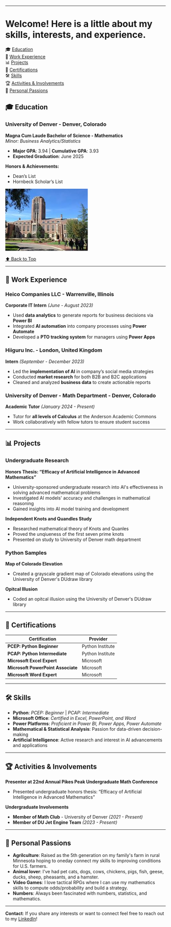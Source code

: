 <a name="top"></a>
<hr>

# Welcome! Here is a little about my skills, interests, and experience.

🎓 [Education](#education)  
💼 [Work Experience](#experience)  
📊 [Projects](#projects) <br>
🏅 [Certifications](#certifications)  
🛠️ [Skills](#skills)  
🏆 [Activities & Involvements](#activities) <br>
🚜 [Personal Passions](#personal)

<a name="education"></a>
## 🎓 Education  
### University of Denver - Denver, Colorado  
**Magna Cum Laude Bachelor of Science - Mathematics**  
*Minor: Business Analytics/Statistics*  
- **Major GPA**: 3.94 | **Cumulative GPA**: 3.93  
- **Expected Graduation**: June 2025  

**Honors & Achievements:**  
- Dean’s List  
- Hornbeck Scholar’s List  

![DUphoto](assets/uofdenverphoto.jpeg)

[⬆ Back to Top](#top)

---

<a name="experience"></a>
## 💼 Work Experience  

### Heico Companies LLC - Warrenville, Illinois  
**Corporate IT Intern** *(June - August 2023)*  
- Used **data analytics** to generate reports for business decisions via **Power BI**  
- Integrated **AI automation** into company processes using **Power Automate**  
- Developed a **PTO tracking system** for managers using **Power Apps**  

### Hiiguru Inc. - London, United Kingdom  
**Intern** *(September - December 2023)*  
- Led the **implementation of AI** in company’s social media strategies  
- Conducted **market research** for both B2B and B2C applications  
- Cleaned and analyzed **business data** to create actionable reports  

### University of Denver - Math Department - Denver, Colorado  
**Academic Tutor** *(January 2024 - Present)*  
- Tutor for **all levels of Calculus** at the Anderson Academic Commons  
- Work collaboratively with fellow tutors to ensure student success  

---

<a name="projects"></a>
## 📊 Projects

### Undergraduate Research

**Honors Thesis: “Efficacy of Artificial Intelligence in Advanced Mathematics”**  
- University-sponsored undergraduate research into AI's effectiveness in solving advanced mathematical problems  
- Investigated AI models' accuracy and challenges in mathematical reasoning  
- Gained insights into AI model training and development

**Independent Knots and Quandles Study**
- Researched mathematical theory of Knots and Quanles
- Proved the unqiueness of the first seven prime knots
- Presented on study to University of Denver math department

### Python Samples 

**Map of Colorado Elevation**
- Created a grayscale gradient map of Colorado elevations using the University of Denver's DUdraw library

**Opitcal Illusion**
- Coded an opitcal illusion using the University of Denver's DUdraw library

---

<a name="certifications"></a>
## 🏅 Certifications  

| Certification | Provider |
|--------------|----------|
| **PCEP: Python Beginner** | Python Institute |
| **PCAP: Python Intermediate** | Python Institute |
| **Microsoft Excel Expert** | Microsoft |
| **Microsoft PowerPoint Associate** | Microsoft |
| **Microsoft Word Expert** | Microsoft |

---

<a name="skills"></a>
## 🛠️ Skills
- **Python**: *PCEP: Beginner* | *PCAP: Intermediate*  
- **Microsoft Office**: *Certified in Excel, PowerPoint, and Word*  
- **Power Platforms**: *Proficient in Power BI, Power Apps, Power Automate*  
- **Mathematical & Statistical Analysis**: Passion for data-driven decision-making  
- **Artificial Intelligence**: Active research and interest in AI advancements and applications  

---

<a name="activities"></a>
## 🏆 Activities & Involvements  

**Presenter at 22nd Annual Pikes Peak Undergraduate Math Conference**
- Presented undergraduate honors thesis: “Efficacy of Artificial Intelligence in Advanced Mathematics”

**Undergraduate Involvements**
- **Member of Math Club** - University of Denver *(2021 - Present)*  
- **Member of DU Jet Engine Team** *(2023 - Present)*

---

<a name="personal"></a>
## 🚜 Personal Passions

- **Agrilculture**: Raised as the 5th generation on my family's farm in rural Minnesota hoping to oneday connect my skills to improving conditions for U.S. farmers.
- **Animal lover**: I've had pet cats, dogs, cows, chickens, pigs, fish, geese, ducks, sheep, pheasants, and a hamster.
- **Video Games**: I love tactical RPGs where I can use my mathematics skills to compute odds/probability and build a strategy.
- **Numbers**: Always been fascinated with numbers, statistics, and mathematics.

---

**Contact**: If you share any interests or want to connect feel free to reach out to my [LinkedIn](https://www.linkedin.com/in/j-w-fischer/ )!

